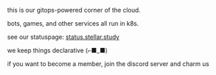 this is our gitops-powered corner of the cloud.

bots, games, and other services all run in k8s.

see our statuspage: [status.stellar.study][1]

we keep things declarative (⌐■_■)

if you want to become a member, join the discord server and charm us

[1]: https://status.stellar.study
